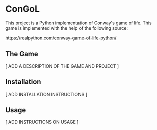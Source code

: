 # ConGoL

This project is a Python implementation of Conway's game of life. This game 
is implemented with the help of the following source:

https://realpython.com/conway-game-of-life-python/

## The Game

[ ADD A DESCRIPTION OF THE GAME AND PROJECT ]

## Installation

[ ADD INSTALLATION INSTRUCTIONS ]

## Usage

[ ADD INSTRUCTIONS ON USAGE ]
